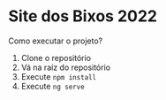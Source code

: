# Site dos Bixos 2022

Como executar o projeto?

1. Clone o repositório
2. Vá na raíz do repositório
3. Execute `npm install`
4. Execute  `ng serve`

